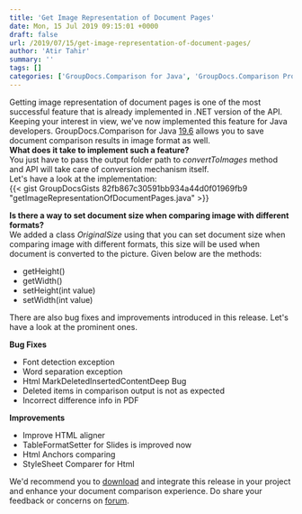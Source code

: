 ```yaml
---
title: 'Get Image Representation of Document Pages'
date: Mon, 15 Jul 2019 09:15:01 +0000
draft: false
url: /2019/07/15/get-image-representation-of-document-pages/
author: 'Atir Tahir'
summary: ''
tags: []
categories: ['GroupDocs.Comparison for Java', 'GroupDocs.Comparison Product Family']
---
```


Getting image representation of document pages is one of the most successful feature that is already implemented in .NET version of the API. Keeping your interest in view, we've now implemented this feature for Java developers. GroupDocs.Comparison for Java [19.6](https://docs.groupdocs.com/display/comparisonjava/GroupDocs.Comparison+for+Java+19.6+Release+Notes) allows you to save document comparison results in image format as well.  
**What does it take to implement such a feature?**  
You just have to pass the output folder path to _convertToImages_ method and API will take care of conversion mechanism itself.  
Let's have a look at the implementation:  
{{< gist GroupDocsGists 82fb867c30591bb934a44d0f01969fb9 "getImageRepresentationOfDocumentPages.java" >}}

**Is there a way to set document size when comparing image with different formats?**  
We added a class _OriginalSize_ using that you can set document size when comparing image with different formats, this size will be used when document is converted to the picture. Given below are the methods:  

*   getHeight()
*   getWidth()
*   setHeight(int value)
*   setWidth(int value)

There are also bug fixes and improvements introduced in this release. Let's have a look at the prominent ones.

  
**Bug Fixes﻿**  

*   Font detection exception
*   Word separation exception
*   Html MarkDeletedInsertedContentDeep Bug
*   Deleted items in comparison output is not as expected
*   Incorrect difference info in PDF

**Improvements**  

*   Improve HTML aligner
*   TableFormatSetter for Slides is improved now
*   Html Anchors comparing
*   StyleSheet Comparer for Html

We'd recommend you to [download](https://downloads.groupdocs.com/comparison/java) and integrate this release in your project and enhance your document comparison experience. Do share your feedback or concerns on [forum](https://forum.groupdocs.com/c/comparison).





